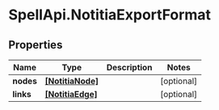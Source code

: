 # SpellApi.NotitiaExportFormat

## Properties
Name | Type | Description | Notes
------------ | ------------- | ------------- | -------------
**nodes** | [**[NotitiaNode]**](NotitiaNode.md) |  | [optional] 
**links** | [**[NotitiaEdge]**](NotitiaEdge.md) |  | [optional] 

